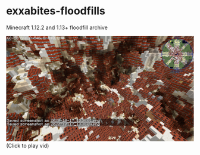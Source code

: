 # exxabites-floodfills
Minecraft 1.12.2 and 1.13+ floodfill archive

[![Demo CountPages alpha](https://github.com/HakkaTjakka/exxabites-floodfills/blob/main/2020-10-17_13.38.08.png)](https://www.facebook.com/110607880303634/videos/822564251829058/)
(Click to play vid)

